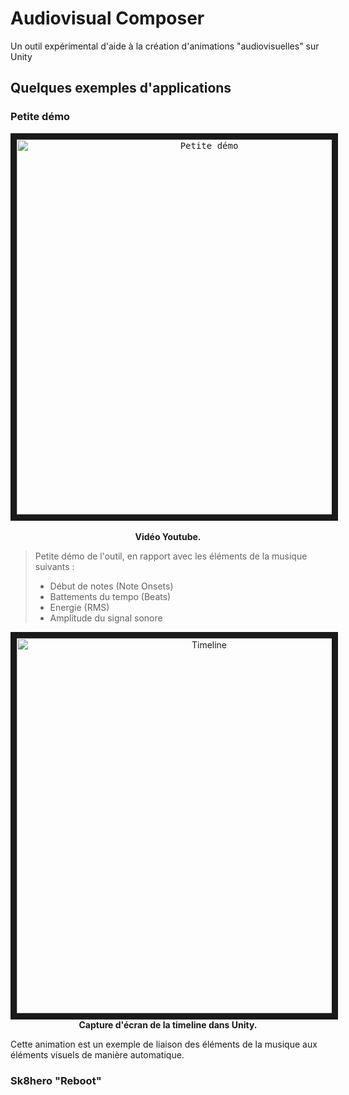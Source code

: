 # Audiovisual Composer
Un outil expérimental d'aide à la création d'animations "audiovisuelles" sur Unity

## Quelques exemples d'applications


### Petite démo

<p align="center">
   <kbd>
  <a href="http://www.youtube.com/watch?feature=player_embedded&v=avAaE3wvUH4
  " target="_blank"><img src="https://image.ibb.co/ivFJFJ/Audiovisal_Composer_Exemple_1.jpg" 
                         alt="Petite démo" width="600" height="auto" border="10" /></a></kbd><br /><br />
  <b>Vidéo Youtube.</b>
</p>

> Petite démo de l'outil, en rapport avec les éléments de la musique suivants :
> - Début de notes (Note Onsets)
> - Battements du tempo (Beats)
> - Energie (RMS)
> - Amplitude du signal sonore


<p align="center">
<img src="https://image.ibb.co/g26QvJ/Audiovisual_Composer_1.png" 
  alt="Timeline" width="600" height="auto" border="10" /><br />
  <b>Capture d'écran de la timeline dans Unity.</b></p>
  
Cette animation est un exemple de liaison des éléments de la musique aux éléments visuels de manière automatique.
 


### Sk8hero "Reboot"


